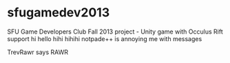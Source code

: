 sfugamedev2013
==============

SFU Game Developers Club Fall 2013 project - Unity game with Occulus Rift support
hi
hello
hihi
hihihi
notpade++ is annoying me with messages

TrevRawr says RAWR